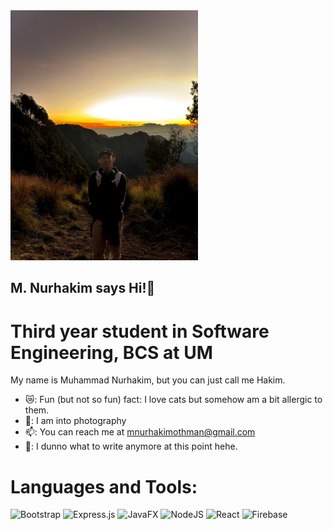 <img src="profpic2.jpg" width="300" height="400" />

## M. Nurhakim says Hi!👋
# Third year student in Software Engineering, BCS at UM

My name is Muhammad Nurhakim, but you can just call me Hakim.

* 😿: Fun (but not so fun) fact: I love cats but somehow am a bit allergic to them.
* 📸: I am into photography
* 📫: You can reach me at [mnurhakimothman@gmail.com](mnurhakimothman@gmail.com)
* 🤠: I dunno what to write anymore at this point hehe.

# Languages and Tools:
![Bootstrap](https://img.shields.io/badge/bootstrap-%238511FA.svg?style=for-the-badge&logo=bootstrap&logoColor=white)
![Express.js](https://img.shields.io/badge/express.js-%23404d59.svg?style=for-the-badge&logo=express&logoColor=%2361DAFB)
![JavaFX](https://img.shields.io/badge/javafx-%23FF0000.svg?style=for-the-badge&logo=javafx&logoColor=white)
![NodeJS](https://img.shields.io/badge/node.js-6DA55F?style=for-the-badge&logo=node.js&logoColor=white)
![React](https://img.shields.io/badge/react-%2320232a.svg?style=for-the-badge&logo=react&logoColor=%2361DAFB)
![Firebase](https://img.shields.io/badge/firebase-%23039BE5.svg?style=for-the-badge&logo=firebase)
